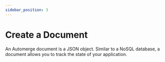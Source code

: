 ```yaml
---
sidebar_position: 3
---
```

# Create a Document

An Automerge document is a JSON object. Similar to a NoSQL database, a document allows you to track the state of your application.  